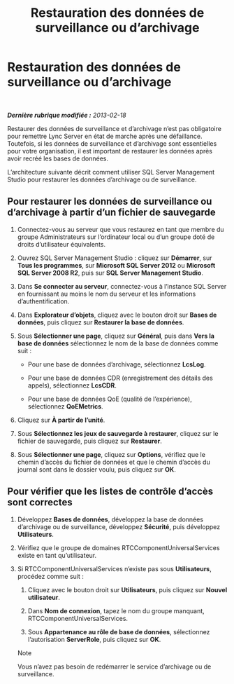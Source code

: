 ﻿---
title: Restauration des données de surveillance ou d’archivage
TOCTitle: Restauration des données de surveillance ou d’archivage
ms:assetid: 60118526-13bb-4b03-803e-6ffae219d436
ms:mtpsurl: https://technet.microsoft.com/fr-fr/library/Hh202175(v=OCS.15)
ms:contentKeyID: 53095434
ms.date: 05/20/2016
mtps_version: v=OCS.15
ms.translationtype: HT
---

# Restauration des données de surveillance ou d’archivage

 

_**Dernière rubrique modifiée :** 2013-02-18_

Restaurer des données de surveillance et d’archivage n’est pas obligatoire pour remettre Lync Server en état de marche après une défaillance. Toutefois, si les données de surveillance et d’archivage sont essentielles pour votre organisation, il est important de restaurer les données après avoir recréé les bases de données.

L’architecture suivante décrit comment utiliser SQL Server Management Studio pour restaurer les données d’archivage ou de surveillance.

## Pour restaurer les données de surveillance ou d’archivage à partir d’un fichier de sauvegarde

1.  Connectez-vous au serveur que vous restaurez en tant que membre du groupe Administrateurs sur l’ordinateur local ou d’un groupe doté de droits d’utilisateur équivalents.

2.  Ouvrez SQL Server Management Studio : cliquez sur **Démarrer**, sur **Tous les programmes**, sur **Microsoft SQL Server 2012** ou **Microsoft SQL Server 2008 R2**, puis sur **SQL Server Management Studio**.

3.  Dans **Se connecter au serveur**, connectez-vous à l’instance SQL Server en fournissant au moins le nom du serveur et les informations d’authentification.

4.  Dans **Explorateur d’objets**, cliquez avec le bouton droit sur **Bases de données**, puis cliquez sur **Restaurer la base de données**.

5.  Sous **Sélectionner une page**, cliquez sur **Général**, puis dans **Vers la base de données** sélectionnez le nom de la base de données comme suit :
    
      - Pour une base de données d’archivage, sélectionnez **LcsLog**.
    
      - Pour une base de données CDR (enregistrement des détails des appels), sélectionnez **LcsCDR**.
    
      - Pour une base de données QoE (qualité de l’expérience), sélectionnez **QoEMetrics**.

6.  Cliquez sur **À partir de l’unité**.

7.  Sous **Sélectionnez les jeux de sauvegarde à restaurer**, cliquez sur le fichier de sauvegarde, puis cliquez sur **Restaurer**.

8.  Sous **Sélectionner une page**, cliquez sur **Options**, vérifiez que le chemin d’accès du fichier de données et que le chemin d’accès du journal sont dans le dossier voulu, puis cliquez sur **OK**.

## Pour vérifier que les listes de contrôle d’accès sont correctes

1.  Développez **Bases de données**, développez la base de données d’archivage ou de surveillance, développez **Sécurité**, puis développez **Utilisateurs**.

2.  Vérifiez que le groupe de domaines RTCComponentUniversalServices existe en tant qu’utilisateur.

3.  Si RTCComponentUniversalServices n’existe pas sous **Utilisateurs**, procédez comme suit :
    
    1.  Cliquez avec le bouton droit sur **Utilisateurs**, puis cliquez sur **Nouvel utilisateur**.
    
    2.  Dans **Nom de connexion**, tapez le nom du groupe manquant, RTCComponentUniversalServices.
    
    3.  Sous **Appartenance au rôle de base de données**, sélectionnez l’autorisation **ServerRole**, puis cliquez sur **OK**.
    
    > [!NOTE]  
    > Vous n’avez pas besoin de redémarrer le service d’archivage ou de surveillance.
